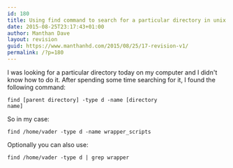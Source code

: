 ```yaml
---
id: 180
title: Using find command to search for a particular directory in unix
date: 2015-08-25T23:17:43+01:00
author: Manthan Dave
layout: revision
guid: https://www.manthanhd.com/2015/08/25/17-revision-v1/
permalink: /?p=180
---
```

I was looking for a particular directory today on my computer and I didn't know how to do it. After spending some time searching for it, I found the following command:

<code>find [parent directory] -type d -name [directory name]</code>

So in my case:

<code>find /home/vader -type d -name wrapper_scripts</code>

Optionally you can also use:

<code>find /home/vader -type d | grep wrapper</code>